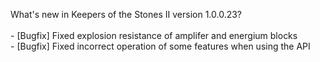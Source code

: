 What's new in Keepers of the Stones II version 1.0.0.23?<br />
<br />- [Bugfix] Fixed explosion resistance of amplifer and energium blocks
<br />- [Bugfix] Fixed incorrect operation of some features when using the API